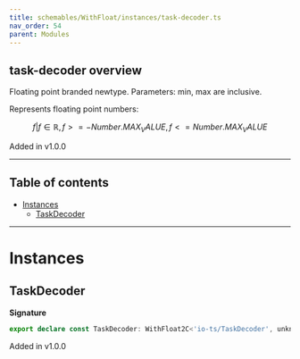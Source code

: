 ```yaml
---
title: schemables/WithFloat/instances/task-decoder.ts
nav_order: 54
parent: Modules
---
```


## task-decoder overview

Floating point branded newtype. Parameters: min, max are inclusive.

Represents floating point numbers:

```math
 { f | f ∈ ℝ, f >= -Number.MAX_VALUE, f <= Number.MAX_VALUE }
```

Added in v1.0.0

---

<h2 class="text-delta">Table of contents</h2>

- [Instances](#instances)
  - [TaskDecoder](#taskdecoder)

---

# Instances

## TaskDecoder

**Signature**

```ts
export declare const TaskDecoder: WithFloat2C<'io-ts/TaskDecoder', unknown>
```

Added in v1.0.0
